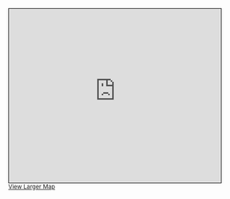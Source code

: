 <iframe width="425" height="350" frameborder="0" scrolling="no" marginheight="0" marginwidth="0" src="https://www.openstreetmap.org/export/embed.html?bbox=-2.7671062946319585%2C50.70978600160195%2C-2.758147716522217%2C50.71295870223512&amp;layer=mapnik" style="border: 1px solid black"></iframe><br/><small><a href="https://www.openstreetmap.org/#map=18/50.71137/-2.76263&amp;layers=N">View Larger Map</a></small>
